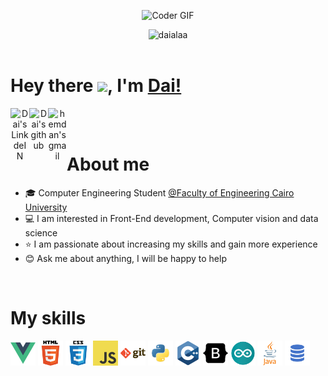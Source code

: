 <!--
**DaiAlaa/DaiAlaa** is a ✨ _special_ ✨ repository because its `README.md` (this file) appears on your GitHub profile.

Here are some ideas to get you started:

- 🔭 I’m currently working on ...
- 🌱 I’m currently learning ...
- 👯 I’m looking to collaborate on ...
- 🤔 I’m looking for help with ...
- 💬 Ask me about ...
- 📫 How to reach me: ...
- 😄 Pronouns: ...
- ⚡ Fun fact: ...
-->
<p align="center">
  <img src="https://media.giphy.com/media/rsUGLKwgSvSxmq1VrZ/giphy.gif" alt="Coder GIF" width="500" height="400">
</p>

<div align="center">
<!-- <a href="https://github.com/DaiAlaa?tab=repositories">
  <img src="https://badges.pufler.dev/repos/DaiAlaa" style="text-decoration: none;" alt="daialaa"/> 
</a> -->
<img src="https://komarev.com/ghpvc/?username=daialaa&label=Profile%20views&color=0e75b6&style=flat" alt="daialaa" />
</div>
<br/>

# Hey there <img src="https://media.giphy.com/media/d7TAImNVzdj8R7aSHv/giphy.gif" width="50" draggable="false" >, I'm [Dai!](https://www.linkedin.com/in/dai-alaa-59a30a1b5/) 
<div align="center">
  <a href="https://www.linkedin.com/in/dai-alaa-59a30a1b5/"><img align="left" alt="Dai's LinkdeIN" width="30px" 
    src="https://cdn-icons-png.flaticon.com/512/174/174857.png" draggable="false" /></a>
  <a href="https://github.com/DaiAlaa"><img align="left" alt="Dai's github" width="30px" 
     src="https://cdn-icons-png.flaticon.com/512/733/733609.png" /></a>
  <a href="mailto:dai.a.elrihany@gmail.com"><img align="left" alt="hemdan's gmail" width="30px" 
     src="https://cdn-icons-png.flaticon.com/512/281/281769.png" draggable="false" /></a>
</div>
<br/>
<br/>

# About me
- 🎓 Computer Engineering Student  <a href="http://eng.cu.edu.eg/ar/">@Faculty of Engineering Cairo University</a>
- 💻 I am interested in Front-End development, Computer vision and data science
- ⭐ I am passionate about increasing my skills and gain more experience
- 😊 Ask me about anything, I will be happy to help
<br/>

# My skills
<code><img height="40" src="https://raw.githubusercontent.com/github/explore/80688e429a7d4ef2fca1e82350fe8e3517d3494d/topics/vue/vue.png"></code>
<code><img height="40" src="https://raw.githubusercontent.com/github/explore/80688e429a7d4ef2fca1e82350fe8e3517d3494d/topics/html/html.png"></code>
<code><img height="40" src="https://raw.githubusercontent.com/github/explore/80688e429a7d4ef2fca1e82350fe8e3517d3494d/topics/css/css.png"></code>
<code><img height="40" src="https://raw.githubusercontent.com/github/explore/80688e429a7d4ef2fca1e82350fe8e3517d3494d/topics/javascript/javascript.png"></code>
<code><img height="40" src="https://raw.githubusercontent.com/github/explore/80688e429a7d4ef2fca1e82350fe8e3517d3494d/topics/git/git.png"></code>
<code><img height="40" src="https://raw.githubusercontent.com/github/explore/80688e429a7d4ef2fca1e82350fe8e3517d3494d/topics/python/python.png"></code>
<code><img height="40" src="https://raw.githubusercontent.com/github/explore/80688e429a7d4ef2fca1e82350fe8e3517d3494d/topics/cpp/cpp.png"></code>
<code><img src="https://raw.githubusercontent.com/devicons/devicon/master/icons/bootstrap/bootstrap-plain.svg" alt="bootstrap" width="40" height="40" /></code>
<code><img height="40" src="https://raw.githubusercontent.com/github/explore/80688e429a7d4ef2fca1e82350fe8e3517d3494d/topics/arduino/arduino.png"></code>
<code><img height="40" src="https://raw.githubusercontent.com/github/explore/80688e429a7d4ef2fca1e82350fe8e3517d3494d/topics/java/java.png"></code>
<code><img height="40" src="https://raw.githubusercontent.com/github/explore/80688e429a7d4ef2fca1e82350fe8e3517d3494d/topics/sql/sql.png"></code>
